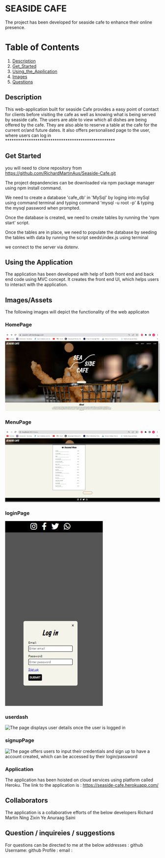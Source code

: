 # SEASIDE CAFE
The project has been developed for seaside cafe to enhance their online presence.

# Table of Contents
1. [Description](#Description)
2. [Get_Started](#Get_Started)
3. [Using_the_Application](#Using_the_Application)
4. [Images](#Images)
5. [Questions](#Questions)

## Description 
This web-application built for seaside Cafe provides a easy point of contact for clients before visiting the cafe as well as knowing what is being served by seaside cafe. The users are able to view which all dishes are being offered by the cafe. They are also able to reserve a table at the cafe for the current or/and future dates. It also offers personalised page to the user, where users can log in ***************************************************


## Get Started
you will need to clone repository from https://github.com/RichardMartinAus/Seaside-Cafe.git

The project depandencies can be downloaded via npm package manager using npm install command.

We need to create a database 'cafe_db' in 'MySql' by loging into mySql using command terminal and typing command 'mysql -u root -p' & typing the mysql password when prompted.

Once the database is created, we need to create tables by running the 'npm start' script.

Once the tables are in place, we need to populate the database by seeding the tables with data by running the script seeds\index.js using terminal

we connect to the server via dotenv.

## Using the Application
The application has been developed with help of both front end and back end code using MVC concept. It creates the front end UI, which helps users to interact with the application.


## Images/Assets
The following images will depict the functionality of the web applicaton

### HomePage
![The homepage displays link to menu page, login page, booking page](./public/Images/01_mainpage.jpg)

### MenuPage
![The menupage displays the dishes that the cafe is offering, the records are being pulled in from a database](./public/Images/02_menupage.jpg)

###  loginPage
![The page displays placeholder for the users to put in their username and password to that they can be validated and have access to userdash board](./public/Images/03_loginpage.jpg)

###  userdash
![The page displays user details once the user is logged in](./public/Images)

###  signupPage
![The page offers users to input their credentials and sign up to have a account created, which can be accessed by their login/password](./Images)


### Application  
The application has been hoisted on cloud services using platform called Heroku. The link to the application is : https://seaside-cafe.herokuapp.com/

## Collaborators
The application is a collaborative efforts of the below developers
Richard Martin 
Ning
Zixin Ye
Anuraag Saini

## Question / inquireies / suggestions 
For questions can be directed to me at the below addresses :
github Username: 
github Profile : 
email : 
